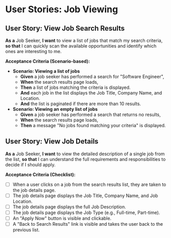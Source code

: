 # User Stories: Job Viewing

## User Story: View Job Search Results

**As a** Job Seeker, **I want** to view a list of jobs that match my search criteria, **so that** I can quickly scan the available opportunities and identify which ones are interesting to me.

**Acceptance Criteria (Scenario-based):**

* **Scenario: Viewing a list of jobs**
  * **Given** a job seeker has performed a search for "Software Engineer",
  * **When** the search results page loads,
  * **Then** a list of jobs matching the criteria is displayed.
  * **And** each job in the list displays the Job Title, Company Name, and Location.
  * **And** the list is paginated if there are more than 10 results.
* **Scenario: Viewing an empty list of jobs**
  * **Given** a job seeker has performed a search that returns no results,
  * **When** the search results page loads,
  * **Then** a message "No jobs found matching your criteria" is displayed.

## User Story: View Job Details

**As a** Job Seeker, **I want** to view the detailed description of a single job from the list, **so that** I can understand the full requirements and responsibilities to decide if I should apply.

**Acceptance Criteria (Checklist):**

* [ ] When a user clicks on a job from the search results list, they are taken to the job details page.
* [ ] The job details page displays the Job Title, Company Name, and Job Location.
* [ ] The job details page displays the full Job Description.
* [ ] The job details page displays the Job Type (e.g., Full-time, Part-time).
* [ ] An "Apply Now" button is visible and clickable.
* [ ] A "Back to Search Results" link is visible and takes the user back to the previous list.
